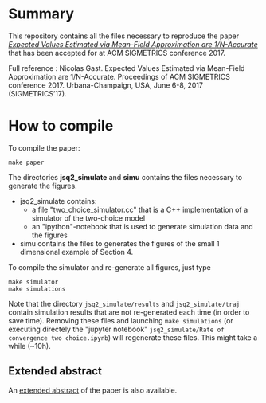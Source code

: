 # Summary

This repository contains all the files necessary to reproduce the
paper *[Expected Values Estimated via Mean-Field Approximation are
1/N-Accurate](mf_rate_convergence.pdf)* that has been accepted for at
ACM SIGMETRICS conference 2017.

Full reference : Nicolas Gast. Expected Values Estimated via
Mean-Field Approximation are 1/N-Accurate. Proceedings of ACM
SIGMETRICS conference 2017. Urbana-Champaign, USA, June 6-8, 2017
(SIGMETRICS’17).


# How to compile

To compile the paper: 
```{sh}
make paper 
```

The directories **jsq2_simulate** and **simu** contains the files
necessary to generate the figures.
* jsq2_simulate contains:
  * a file "two_choice_simulator.cc" that is a C++ implementation of a simulator of the two-choice model
  * an "ipython"-notebook that is used to generate simulation data and the figures
* simu contains the files to generates the figures of the small 1 dimensional example of Section 4. 

To compile the simulator and re-generate all figures, just type 
```{sh}
make simulator
make simulations
```
Note that the directory `jsq2_simulate/results` and `jsq2_simulate/traj` contain simulation results that are not re-generated each time (in order to save time). Removing these files and launching `make simulations` (or executing directely the "jupyter notebook" `jsq2_simulate/Rate of convergence two choice.ipynb`) will regenerate these files. This might take a while (~10h).


## Extended abstract 

An [extended abstract](https://github.com/ngast/meanFieldAccuracy/raw/master/sigmetrics_abstract.pdf) of the paper is also available. 
